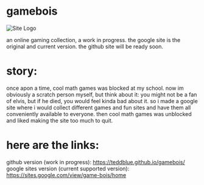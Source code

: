 # gamebois
![Site Logo](https://github.com/teddblue/gamebois/blob/main/docs/assets/images/gameboislogo512.gif)

an online gaming collection, a work in progress. the google site is the original and current version. the github site will be ready soon.

# story:
once apon a time, cool math games was blocked at my school. now im obviously a scratch person myself, but think about it: you might not be a fan of elvis, but if he died, you would feel kinda bad about it. so i made a google site where i would collect different games and fun sites and have them all conveniently available to everyone. then cool math games was unblocked and  liked making the site too much to quit.

# here are the links:
github version (work in progress): https://teddblue.github.io/gamebois/
google sites version (current supported version): https://sites.google.com/view/game-bois/home
